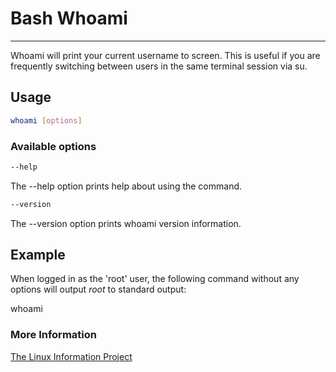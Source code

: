 # Bash Whoami
---

Whoami will print your current username to screen. This is useful if you are frequently switching between users in the same terminal session via su. 

## Usage
```bash
whoami [options]
```
### Available options
```bash
--help
```
The --help option prints help about using the command.
```bash
--version
```
The --version option prints whoami version information. 

## Example
When logged in as the 'root' user, the following command without any options will output *root* to standard output:

whoami

### More Information
[The Linux Information Project](http://www.linfo.org/whoami.html)
